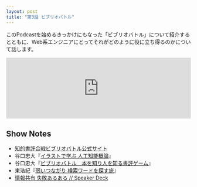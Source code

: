 ```yaml
---
layout: post
title: "第3話 ビブリオバトル"
---
```


このPodcastを始めるきっかけにもなった「ビブリオバトル」について紹介するとともに、Web系エンジニアにとってそれがどのように役に立ち得るのかについて話します。

<iframe width="100%" height="166" scrolling="no" frameborder="no" src="https://w.soundcloud.com/player/?url=https%3A//api.soundcloud.com/tracks/234667748&amp;color=ff5500&amp;auto_play=false&amp;hide_related=false&amp;show_comments=true&amp;show_user=true&amp;show_reposts=false"></iframe>

## Show Notes

  * [知的書評合戦ビブリオバトル公式サイト](http://www.bibliobattle.jp/)
  * 谷口忠大『[イラストで学ぶ 人工知能概論](http://www.amazon.co.jp/dp/4061538233/ref=nosim/antipop-22)』
  * 谷口忠大『[ビブリオバトル　本を知り人を知る書評ゲーム](http://www.amazon.co.jp/dp/B00IJO2ZXE/ref=nosim/antipop-22)』
  * 東浩紀『[弱いつながり 検索ワードを探す旅](http://www.amazon.co.jp/dp/B00M17J17S/ref=nosim/antipop-22)』
  * [情報共有 失敗あるある // Speaker Deck](https://speakerdeck.com/naoya/qing-bao-gong-you-shi-bai-aruaru)
